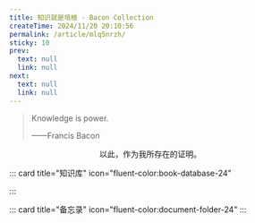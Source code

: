 ```yaml
---
title: 知识就是培根 - Bacon Collection
createTime: 2024/11/20 20:10:56
permalink: /article/mlq5nrzh/
sticky: 10
prev:
  text: null
  link: null
next: 
  text: null
  link: null
---
```


> Knowledge is power.
>
> ——Francis Bacon

<!-- more -->

<p align="center">以此，作为我所存在的证明。</p>

::: card title="知识库" icon="fluent-color:book-database-24"

<CardGrid>
  <LinkCard title="现代计算机图形学入门" href="/graphics/" />
  <LinkCard title="关系数据库与 MySQL" href="/mysql/" />
</CardGrid>

:::


::: card title="备忘录" icon="fluent-color:document-folder-24"
<CardGrid>
  <LinkCard title="Node.js, NPM & NVM" href="/memo/nodejs/" icon="logos:nodejs-icon" />
  <LinkCard title="frp 内网穿透" href="/memo/frp/" icon="logos:github-icon" />
  <LinkCard title="Windows Terminal" href="/memo/wt/" icon="logos:terminal" />
</CardGrid>
:::